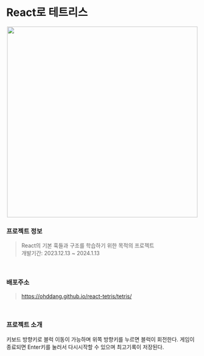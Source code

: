 # React로 테트리스

<p align="center"><img src="https://github.com/ohddang/react-tetris/assets/68732996/b1e04eb8-fbf4-412d-a8c0-5fa5aa740981" width="500" /></p>


### 프로젝트 정보
>React의 기본 훅들과 구조를 학습하기 위한 목적의 프로젝트  
개발기간: 2023.12.13 ~ 2024.1.13
<br/>

### 배포주소
>https://ohddang.github.io/react-tetris/tetris/
<br/>

### 프로젝트 소개
키보드 방향키로 블럭 이동이 가능하며 위쪽 방향키를 누르면 블럭이 회전한다. 
게임이 종료되면 Enter키를 눌러서 다시시작할 수 있으며 최고기록이 저장된다.
